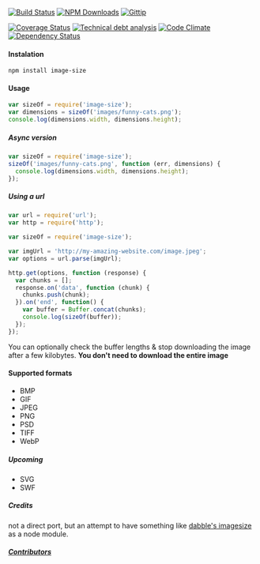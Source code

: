[![Build Status](https://travis-ci.org/netroy/image-size.png?branch=master)](https://travis-ci.org/netroy/image-size)
[![NPM Downloads](http://img.shields.io/npm/dm/image-size.svg)](https://npmjs.org/package/image-size)
[![Gittip](http://img.shields.io/gittip/netroy.svg)](https://www.gittip.com/netroy/)

[![Coverage Status](https://coveralls.io/repos/netroy/image-size/badge.png?branch=master)](https://coveralls.io/r/netroy/image-size?branch=master)
[![Technical debt analysis](https://www.sidekickjs.com/r/netroy/image-size/status_badge.svg)](https://www.sidekickjs.com/r/netroy/image-size)
[![Code Climate](https://codeclimate.com/github/netroy/image-size.png)](https://codeclimate.com/github/netroy/image-size)
[![Dependency Status](https://gemnasium.com/netroy/image-size.png)](https://gemnasium.com/netroy/image-size)

#### Instalation

`npm install image-size`

#### Usage

```javascript
var sizeOf = require('image-size');
var dimensions = sizeOf('images/funny-cats.png');
console.log(dimensions.width, dimensions.height);
```

##### Async version
```javascript
var sizeOf = require('image-size');
sizeOf('images/funny-cats.png', function (err, dimensions) {
  console.log(dimensions.width, dimensions.height);
});
```

##### Using a url
```javascript
var url = require('url');
var http = require('http');

var sizeOf = require('image-size');

var imgUrl = 'http://my-amazing-website.com/image.jpeg';
var options = url.parse(imgUrl);

http.get(options, function (response) {
  var chunks = [];
  response.on('data', function (chunk) {
    chunks.push(chunk);
  }).on('end', function() {
    var buffer = Buffer.concat(chunks);
    console.log(sizeOf(buffer));
  });
});
```
You can optionally check the buffer lengths & stop downloading the image after a few kilobytes.
**You don't need to download the entire image**

#### Supported formats
* BMP
* GIF
* JPEG
* PNG
* PSD
* TIFF
* WebP

##### Upcoming
* SVG
* SWF

##### Credits
not a direct port, but an attempt to have something like
[dabble's imagesize](https://github.com/dabble/imagesize/blob/master/lib/image_size.rb) as a node module.

##### [Contributors](Contributors.md)
